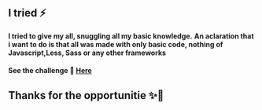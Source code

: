 ## I tried ⚡

**I tried to give my all, snuggling all my basic knowledge.**
**An aclaration that i want to do is that all was made with only basic code, nothing of Javascript,Less, Sass or any other frameworks**

#### See the challenge 🔭 [Here][page]

## Thanks for the opportunitie ✨🌈
[page]: https://u-m-i.github.io/ "Here"

